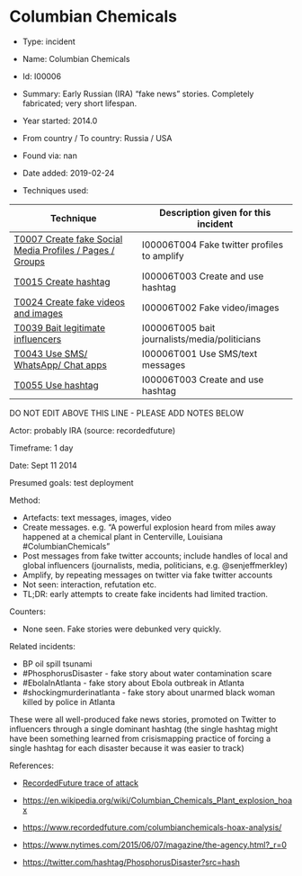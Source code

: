 # Columbian Chemicals

* Type: incident

* Name: Columbian Chemicals

* Id: I00006

* Summary: Early Russian (IRA) “fake news” stories. Completely fabricated; very short lifespan. 

* Year started: 2014.0

* From country / To country: Russia / USA

* Found via: nan

* Date added: 2019-02-24

* Techniques used: 

| Technique | Description given for this incident |
| --------- | ------------------------- |
| [T0007 Create fake Social Media Profiles / Pages / Groups](../techniques/T0007.md) | I00006T004 Fake twitter profiles to amplify |
| [T0015 Create hashtag](../techniques/T0015.md) | I00006T003 Create and use hashtag |
| [T0024 Create fake videos and images](../techniques/T0024.md) | I00006T002 Fake video/images |
| [T0039 Bait legitimate influencers](../techniques/T0039.md) | I00006T005 bait journalists/media/politicians |
| [T0043 Use SMS/ WhatsApp/ Chat apps](../techniques/T0043.md) | I00006T001 Use SMS/text messages |
| [T0055 Use hashtag](../techniques/T0055.md) | I00006T003 Create and use hashtag |

DO NOT EDIT ABOVE THIS LINE - PLEASE ADD NOTES BELOW

Actor: probably IRA (source: recordedfuture)

Timeframe: 1 day

Date: Sept 11 2014

Presumed goals: test deployment

Method: 
* Artefacts: text messages, images, video
* Create messages. e.g. “A powerful explosion heard from miles away happened at a chemical plant in Centerville, Louisiana #ColumbianChemicals”
* Post messages from fake twitter accounts; include handles of local and global influencers (journalists, media, politicians, e.g. @senjeffmerkley)
* Amplify, by repeating messages on twitter via fake twitter accounts
* Not seen: interaction, refutation etc. 
* TL;DR: early attempts to create fake incidents had limited traction. 

Counters:

* None seen.  Fake stories were debunked very quickly. 

Related incidents: 

* BP oil spill tsunami
* #PhosphorusDisaster - fake story about water contamination scare
* #EbolaInAtlanta -  fake story about Ebola outbreak in Atlanta
* #shockingmurderinatlanta -  fake story about unarmed black woman killed by police in Atlanta

These were all well-produced fake news stories, promoted on Twitter to influencers through a single dominant hashtag (the single hashtag might have been something learned from crisismapping practice of forcing a single hashtag for each disaster because it was easier to track)

References:

* [RecordedFuture trace of attack]()

* https://en.wikipedia.org/wiki/Columbian_Chemicals_Plant_explosion_hoax 
* https://www.recordedfuture.com/columbianchemicals-hoax-analysis/
* https://www.nytimes.com/2015/06/07/magazine/the-agency.html?_r=0 
* https://twitter.com/hashtag/PhosphorusDisaster?src=hash


